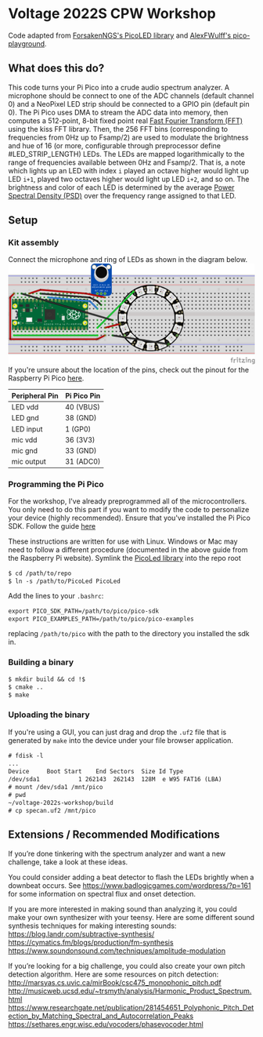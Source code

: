 # Voltage 2022S CPW Workshop

Code adapted from [ForsakenNGS's PicoLED library](https://github.com/ForsakenNGS/PicoLED) and [AlexFWulff's pico-playground](https://github.com/AlexFWulff/awulff-pico-playground).

## What does this do?
This code turns your Pi Pico into a crude audio spectrum analyzer.
A microphone should be connect to one of the ADC channels (default channel 0) and a NeoPixel LED strip should be connected to a GPIO pin (default pin 0).
The Pi Pico uses DMA to stream the ADC data into memory, then computes a 512-point, 8-bit fixed point real [Fast Fourier Transform (FFT)](https://en.wikipedia.org/wiki/Fast_Fourier_transform) using the kiss FFT library.
Then, the 256 FFT bins (corresponding to frequencies from 0Hz up to Fsamp/2) are used to modulate the brightness and hue of 16 (or more, configurable through preprocessor define #LED_STRIP_LENGTH) LEDs.
The LEDs are mapped logarithmically to the range of frequencies available between 0Hz and Fsamp/2.
That is, a note which lights up an LED with index `i` played an octave higher would light up LED `i+1`, played two octaves higher would light up LED `i+2`, and so on.
The brightness and color of each LED is determined by the average [Power Spectral Density (PSD)](https://en.wikipedia.org/wiki/Spectral_density) over the frequency range assigned to that LED.
## Setup

### Kit assembly

Connect the microphone and ring of LEDs as shown in the diagram below.
![Breadboard](breadboard.png)
If you're unsure about the location of the pins, check out the pinout for the Raspberry Pi Pico [here](https://www.raspberrypi.com/documentation/microcontrollers/raspberry-pi-pico.html).

|Peripheral Pin | Pi Pico Pin |
|---------------|-------------|
| LED vdd       | 40 (VBUS)   |
| LED gnd       | 38 (GND)    |
| LED input     | 1 (GP0)     |
| mic vdd       | 36 (3V3)    |
| mic gnd       | 33 (GND)    |
| mic output    | 31 (ADC0)   |

### Programming the Pi Pico

For the workshop, I've already preprogrammed all of the microcontrollers. You only need to do this part if you want to modify the code to personalize your device (highly recommended).
Ensure that you've installed the Pi Pico SDK. Follow the guide [here](https://datasheets.raspberrypi.com/pico/getting-started-with-pico.pdf)

These instructions are written for use with Linux. Windows or Mac may need to follow a different procedure (documented in the above guide from the Raspberry Pi website).
Symlink the [PicoLed library](https://github.com/ForsakenNGS/PicoLED) into the repo root
```
$ cd /path/to/repo
$ ln -s /path/to/PicoLed PicoLed
```

Add the lines to your `.bashrc`:
```
export PICO_SDK_PATH=/path/to/pico/pico-sdk
export PICO_EXAMPLES_PATH=/path/to/pico/pico-examples
```
replacing `/path/to/pico` with the path to the directory you installed the sdk in.

### Building a binary
```
$ mkdir build && cd !$
$ cmake ..
$ make
```

### Uploading the binary
If you're using a GUI, you can just drag and drop the `.uf2` file that is generated by `make` into the device under your file browser application.
```
# fdisk -l
...
Device     Boot Start    End Sectors  Size Id Type
/dev/sda1           1 262143  262143  128M  e W95 FAT16 (LBA)
# mount /dev/sda1 /mnt/pico
# pwd
~/voltage-2022s-workshop/build
# cp specan.uf2 /mnt/pico
```

## Extensions / Recommended Modifications
If you’re done tinkering with the spectrum analyzer and want a new challenge, take a look at these ideas.

You could consider adding a beat detector to flash the LEDs brightly when a downbeat occurs. See https://www.badlogicgames.com/wordpress/?p=161 for some information on spectral flux and onset detection.

If you are more interested in making sound than analyzing it, you could make your own synthesizer with your teensy. Here are some different sound synthesis techniques for making interesting sounds:
https://blog.landr.com/subtractive-synthesis/
https://cymatics.fm/blogs/production/fm-synthesis
https://www.soundonsound.com/techniques/amplitude-modulation

If you’re looking for a big challenge, you could also create your own pitch detection algorithm. Here are some resources on pitch detection:
http://marsyas.cs.uvic.ca/mirBook/csc475_monophonic_pitch.pdf
http://musicweb.ucsd.edu/~trsmyth/analysis/Harmonic_Product_Spectrum.html
https://www.researchgate.net/publication/281454651_Polyphonic_Pitch_Detection_by_Matching_Spectral_and_Autocorrelation_Peaks
https://sethares.engr.wisc.edu/vocoders/phasevocoder.html

